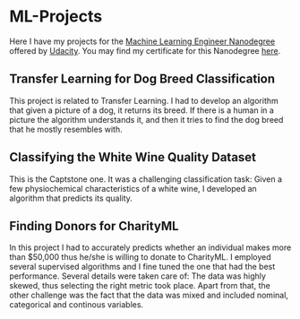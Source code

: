 # ML-Projects

Here I have my projects for the [Machine Learning Engineer Nanodegree](https://www.udacity.com/course/machine-learning-engineer-nanodegree--nd009t) offered by [Udacity](https://eu.udacity.com/). You may find my certificate for this Nanodegree [here](https://graduation.udacity.com/confirm/FUNWY223).

## Transfer Learning for Dog Breed Classification

This project is related to Transfer Learning. 
I had to develop an algorithm that given a picture of a dog, it returns its breed. If there
is a human in a picture the algorithm understands it, and then it tries to find the dog breed
that he mostly resembles with. 

## Classifying the White Wine Quality Dataset

This is the Captstone one. It was a challenging classification task: Given a few 
physiochemical characteristics of a white wine, I developed an algorithm that predicts its 
quality.

## Finding Donors for CharityML

In this project I had to  accurately predicts whether an individual makes more than $50,000 thus he/she is willing to donate
to CharityML. I employed several supervised algorithms and I fine tuned the one that had the best performance. Several details
were taken care of: The data was highly skewed, thus selecting the right metric took place. Apart from that, the other challenge
was the fact that the data was mixed and included nominal, categorical and continous variables.

